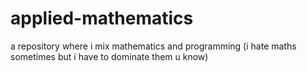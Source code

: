 # applied-mathematics
a repository where i mix mathematics and programming (i hate maths sometimes but i have to dominate them u know)
